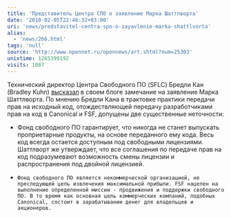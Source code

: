 ```yaml
---
title: 'Представитель Центра СПО о заявление Марка Шаттлворта'
date: '2010-02-05T22:46:32+03:00'
uri: 'news/predstavitel-centra-spo-o-zayavlenie-marka-shattlvorta'
alias: 
  - 'news/266.html'
tags: 'null'
source: 'http://www.opennet.ru/opennews/art.shtml?num=25303'
unixtime: 1265399192
visits: 1087
---
```

Технический директор Центра Свободного ПО (SFLC) Бредли Кан (Bradley Kuhn) [высказал](http://ebb.org/bkuhn/blog/2010/02/01/copyright-not-all-equal.html) в своем блоге замечание на заявление Марка Шаттлворта. По мнению Бредли Кана в трактовке практики передачи прав на исходный код, отождествляющей передачу разработчиками прав на код в Canonical и FSF, допущены две существенные неточности:

*   Фонд свободного ПО гарантирует, что никогда не станет выпускать проприетарные продукты, на основе переданного ему кода. Весь код всегда остается доступным под свободными лицензиями. Шаттлворт же утверждает, что все соглашения по передаче прав на код подразумевают возможность смены лицензии и распространения под двойной лицензией.
*     Фонд свободного ПО является некоммерческой организацией, не преследующей цель извлечения максимальной прибыли. FSF нацелен на выполнение определенной миссии - продвижения и поддержки свободного ПО. В то время как основная цель коммерческих компаний, подобных Canonical, состоит в зарабатывании денег для владельцев и акционеров.
